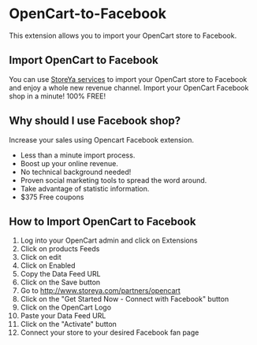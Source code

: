 OpenCart-to-Facebook
====================

This extension allows you to import your OpenCart store to Facebook.

Import OpenCart to Facebook
-----------------------------------
You can use [StoreYa services](http://www.storeya.com/partners/opencart) to import your OpenCart store to Facebook and enjoy a whole new revenue channel.
Import your OpenCart Facebook shop in a minute! 100% FREE!

Why should I use Facebook shop?
-----------------------------------
Increase your sales using Opencart Facebook extension.
- Less than a minute import process.
- Boost up your online revenue.
- No technical background needed!
- Proven social marketing tools to spread the word around.
- Take advantage of statistic information.
- $375 Free coupons

How to Import OpenCart to Facebook
----------------------------------
1. Log into your OpenCart admin and click on Extensions
2. Click on products Feeds
3. Click on edit
4. Click on Enabled
5. Copy the Data Feed URL
6. Click on the Save button
7. Go to <http://www.storeya.com/partners/opencart>
8. Click on the "Get Started Now - Connect with Facebook" button
9. Click on the OpenCart Logo
10. Paste your Data Feed URL
11. Click on the "Activate" button
12. Connect your store to your desired Facebook fan page
